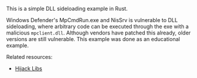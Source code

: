 This is a simple DLL sideloading example in Rust.  

Windows Defender's MpCmdRun.exe and NisSrv is vulnerable to DLL sideloading, where arbitrary code can be executed through the exe with a malicious `mpclient.dll`. Although vendors have patched this already, older versions are still vulnerable. This example was done as an educational example.  

Related resources:
- [Hijack Libs](https://hijacklibs.net)
